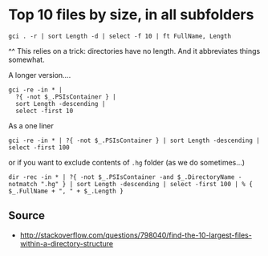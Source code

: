 # Top 10 files by size, in all subfolders


    gci . -r | sort Length -d | select -f 10 | ft FullName, Length

^^ This relies on a trick: directories have no length. And it abbreviates things somewhat.

A longer version....

    gci -re -in * |
      ?{ -not $_.PSIsContainer } |
      sort Length -descending |
      select -first 10

As a one liner


    gci -re -in * | ?{ -not $_.PSIsContainer } | sort Length -descending | select -first 100

or if you want to exclude contents of `.hg` folder (as we do sometimes...)

    dir -rec -in * | ?{ -not $_.PSIsContainer -and $_.DirectoryName -notmatch ".hg" } | sort Length -descending | select -first 100 | % { $_.FullName + ", " + $_.Length }


## Source

 * <http://stackoverflow.com/questions/798040/find-the-10-largest-files-within-a-directory-structure>